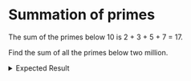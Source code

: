 # Summation of primes

The sum of the primes below 10 is 2 + 3 + 5 + 7 = 17.

Find the sum of all the primes below two million.

<details> 
<summary>Expected Result</summary>
```

```
</details>

[Original Problem](https://projecteuler.net/problem=10)
